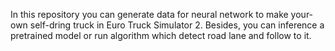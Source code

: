 In this repository you can generate data for neural network to make your-own self-dring truck in Euro Truck Simulator 2. Besides, you can inference a pretrained model or run algorithm which detect road lane and follow to it.
